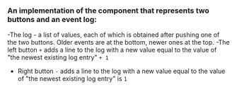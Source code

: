 
### An implementation of the component that represents two buttons and an event log:

-The log - a list of values, each of which is obtained after pushing one of the two buttons. Older events are at the bottom, newer ones at the top.
-The left button ```+``` adds a line to the log with a new value equal to the value of "the newest existing log entry" ```+ 1```
- Right button ```-``` adds a line to the log with a new value equal to the value of "the newest existing log entry" is ```1```


